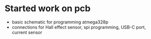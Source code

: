 # Started work on pcb

- basic schematic for programming atmega328p
- connections for Hall effect sensor, spi programming, USB-C port, current sensor
